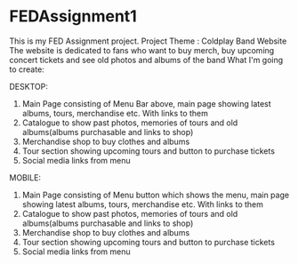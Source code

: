 # FEDAssignment1
This is my FED Assignment project.
Project Theme : Coldplay Band Website
The website is dedicated to fans who want to buy merch, buy upcoming concert tickets and see old photos and albums of the band
What I'm going to create:

DESKTOP:
1. Main Page consisting of Menu Bar above, main page showing latest albums, tours, merchandise etc. With links to them
2. Catalogue to show past photos, memories of tours and old albums(albums purchasable and links to shop)
3. Merchandise shop to buy clothes and albums
4. Tour section showing upcoming tours and button to purchase tickets
5. Social media links from menu

MOBILE:
1. Main Page consisting of Menu button which shows the menu, main page showing latest albums, tours, merchandise etc. With links to them
2. Catalogue to show past photos, memories of tours and old albums(albums purchasable and links to shop)
3. Merchandise shop to buy clothes and albums
4. Tour section showing upcoming tours and button to purchase tickets
5. Social media links from menu
